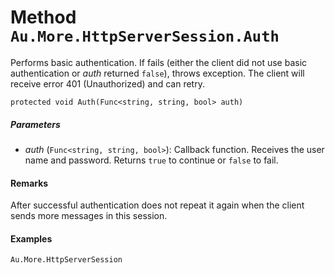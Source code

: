 # Method `Au.More.HttpServerSession.Auth`

Performs basic authentication. If fails (either the client did not use basic authentication or *auth* returned `false`), throws exception. The client will receive error 401 (Unauthorized) and can retry.

```
protected void Auth(Func<string, string, bool> auth)
```

##### Parameters

- *auth*  (`Func<string, string, bool>`):
    Callback function. Receives the user name and password. Returns `true` to continue or `false` to fail.

#### Remarks

After successful authentication does not repeat it again when the client sends more messages in this session.

#### Examples

`Au.More.HttpServerSession`